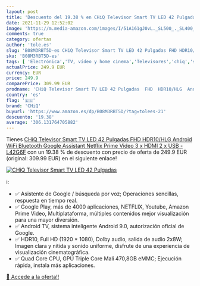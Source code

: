 ```yaml
---
layout: post
title: 'Descuento del 19.38 % en CHiQ Televisor Smart TV LED 42 Pulgadas '
date: 2021-11-29 12:52:02
image: 'https://m.media-amazon.com/images/I/51A161gJ0vL._SL500_._SL400_.jpg'
comments: true
category: ofertas
author: 'tole.es'
slug: 'B08M3RBT5D-es CHiQ Televisor Smart TV LED 42 Pulgadas FHD HDR10/HLG...'
sku: 'B08M3RBT5D-es'
tags: [ 'Electrónica','TV, vídeo y home cinema','Televisores','chiq','smart','televisor','tv', ]
actualPrice: 249.9 EUR
currency: EUR
price: 249.9
comparePrice: 309.99 EUR
prodname: 'CHiQ Televisor Smart TV LED 42 Pulgadas  FHD  HDR10/HLG  Android  WiFi  Bluetooth  Google Assistant  Netflix  Prime Video  3 x HDMI  2 x USB - L42G6F'
country: 'es'
flag: '🇪🇸'
brand: 'CHiQ'
buyurl: 'https://www.amazon.es/dp/B08M3RBT5D/?tag=tolees-21'
descuento: '19.38'
average: '306.131764705882'
---
```


Tienes [CHiQ Televisor Smart TV LED 42 Pulgadas  FHD  HDR10/HLG  Android  WiFi  Bluetooth  Google Assistant  Netflix  Prime Video  3 x HDMI  2 x USB - L42G6F](https://www.amazon.es/dp/B08M3RBT5D/?tag=tolees-21) con un 19.38 % de descuento con precio de oferta de 249.9 EUR (original: 309.99 EUR) en el siguiente enlace!

[![CHiQ Televisor Smart TV LED 42 Pulgadas ](https://m.media-amazon.com/images/I/51A161gJ0vL._SL500_._SL400_.jpg)](https://www.amazon.es/dp/B08M3RBT5D/?tag=tolees-21)

ℹ️:

- ✅ Asistente de Google / búsqueda por voz; Operaciones sencillas, respuesta en tiempo real.
- ✅ Google Play, más de 4000 aplicaciones, NETFLIX, Youtube, Amazon Prime Video, Multiplataforma, múltiples contenidos mejor visualización para una mayor diversión.
- ✅ Android TV, sistema inteligente Android 9.0, autorización oficial de Google.
- ✅ HDR10, Full HD (1920 * 1080), Dolby audio, salida de audio 2x8W; Imagen clara y nítida y sonido uniforme, disfrute de una experiencia de visualización cinematográfica.
- ✅ Quad Core CPU, GPU Triple Core Mali 470,8GB eMMC; Ejecución rápida, instala más aplicaciones.

[🛒 Accede a la oferta!!](https://www.amazon.es/dp/B08M3RBT5D/?tag=tolees-21)
